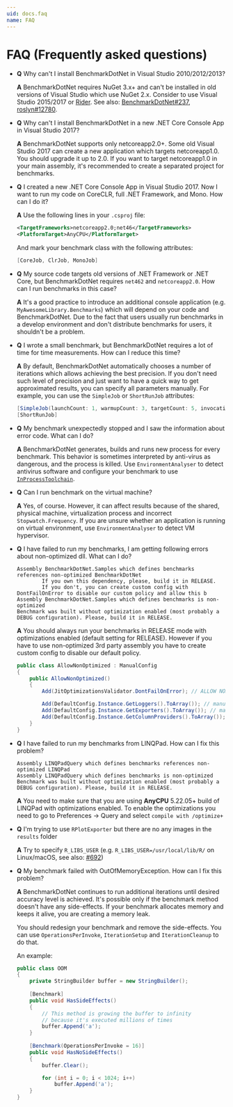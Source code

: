 ```yaml
---
uid: docs.faq
name: FAQ
---
```


# FAQ (Frequently asked questions)

* **Q** Why can't I install BenchmarkDotNet in Visual Studio 2010/2012/2013?

    **A** BenchmarkDotNet requires NuGet 3.x+ and can't be installed in old versions of Visual Studio which use NuGet 2.x.
Consider to use Visual Studio 2015/2017 or [Rider](http://jetbrains.com/rider/).
See also: [BenchmarkDotNet#237](https://github.com/dotnet/BenchmarkDotNet/issues/237), [roslyn#12780](https://github.com/dotnet/roslyn/issues/12780).

* **Q** Why can't I install BenchmarkDotNet in a new .NET Core Console App in Visual Studio 2017?

    **A** BenchmarkDotNet supports only netcoreapp2.0+.
Some old Visual Studio 2017 can create a new application which targets netcoreapp1.0.
You should upgrade it up to 2.0.
If you want to target netcoreapp1.0 in your main assembly, it's recommended to create a separated project for benchmarks.

* **Q** I created a new .NET Core Console App in Visual Studio 2017. Now I want to run my code on CoreCLR, full .NET Framework, and Mono. How can I do it?

    **A** Use the following lines in your `.csproj` file:

    ```xml
    <TargetFrameworks>netcoreapp2.0;net46</TargetFrameworks>
    <PlatformTarget>AnyCPU</PlatformTarget>
    ```

    And mark your benchmark class with the following attributes:

    ```cs
    [CoreJob, ClrJob, MonoJob]
    ```

* **Q** My source code targets old versions of .NET Framework or .NET Core, but BenchmarkDotNet requires `net462` and `netcoreapp2.0`. How can I run benchmarks in this case?

    **A** It's a good practice to introduce an additional console application (e.g. `MyAwesomeLibrary.Benchmarks`) which will depend on your code and BenchmarkDotNet.
Due to the fact that users usually run benchmarks in a develop environment and don't distribute benchmarks for users, it shouldn't be a problem.

* **Q** I wrote a small benchmark, but BenchmarkDotNet requires a lot of time for time measurements. How can I reduce this time?

    **A** By default, BenchmarkDotNet automatically chooses a number of iterations which allows achieving the best precision.
If you don't need such level of precision and just want to have a quick way to get approximated results, you can specify all parameters manually.
For example, you can use the `SimpleJob` or `ShortRunJob` attributes:

    ```cs
    [SimpleJob(launchCount: 1, warmupCount: 3, targetCount: 5, invocationCount:100, id: "QuickJob")]
    [ShortRunJob]
    ```

* **Q** My benchmark unexpectedly stopped and I saw the information about error code. What can I do?

    **A** BenchmarkDotNet generates, builds and runs new process for every benchmark. This behavior is sometimes interpreted by anti-virus as dangerous, and the process is killed. Use `EnvironmentAnalyser` to detect antivirus software and configure your benchmark to use [`InProcessToolchain`](xref:BenchmarkDotNet.Samples.IntroInProcess).

* **Q** Can I run benchmark on the virtual machine?
 
    **A** Yes, of course. However, it can affect results because of the shared, physical machine, virtualization process and incorrect `Stopwatch.Frequency`. If you are unsure whether an application is running on virtual environment, use `EnvironmentAnalyser` to detect VM hypervisor.

* **Q** I have failed to run my benchmarks, I am getting following errors about non-optimized dll. What can I do?  

    ```
    Assembly BenchmarkDotNet.Samples which defines benchmarks references non-optimized BenchmarkDotNet
            If you own this dependency, please, build it in RELEASE.
            If you don't, you can create custom config with DontFailOnError to disable our custom policy and allow this b
    Assembly BenchmarkDotNet.Samples which defines benchmarks is non-optimized
    Benchmark was built without optimization enabled (most probably a DEBUG configuration). Please, build it in RELEASE.
    ```

    **A** You should always run your benchmarks in RELEASE mode with optimizations enabled (default setting for RELEASE). However if you have to use non-optimized 3rd party assembly you have to create custom config to disable our default policy.

    ```cs
    public class AllowNonOptimized : ManualConfig
    {
        public AllowNonOptimized()
        {
            Add(JitOptimizationsValidator.DontFailOnError); // ALLOW NON-OPTIMIZED DLLS

            Add(DefaultConfig.Instance.GetLoggers().ToArray()); // manual config has no loggers by default
            Add(DefaultConfig.Instance.GetExporters().ToArray()); // manual config has no exporters by default
            Add(DefaultConfig.Instance.GetColumnProviders().ToArray()); // manual config has no columns by default
        }
    }
    ```

* **Q** I have failed to run my benchmarks from LINQPad. How can I fix this problem?  

    ```
    Assembly LINQPadQuery which defines benchmarks references non-optimized LINQPad
    Assembly LINQPadQuery which defines benchmarks is non-optimized
    Benchmark was built without optimization enabled (most probably a DEBUG configuration). Please, build it in RELEASE.
    ```

    **A** You need to make sure that you are using **AnyCPU** 5.22.05+ build of LINQPad with optimizations enabled. To enable the optimizations you need to go to Preferences -> Query and select `compile with /optimize+`

* **Q** I'm trying to use `RPlotExporter` but there are no any images in the `results` folder

    **A** Try to specify `R_LIBS_USER` (e.g. `R_LIBS_USER=/usr/local/lib/R/` on Linux/macOS, see also: [#692](https://github.com/dotnet/BenchmarkDotNet/issues/692))

* **Q** My benchmark failed with OutOfMemoryException. How can I fix this problem? 

    **A** BenchmarkDotNet continues to run additional iterations until desired accuracy level is achieved. It's possible only if the benchmark method doesn't have any side-effects. 
    If your benchmark allocates memory and keeps it alive, you are creating a memory leak. 
    
    You should redesign your benchmark and remove the side-effects. You can use `OperationsPerInvoke`, `IterationSetup` and `IterationCleanup` to do that.
    
    An example:
    
    ```cs
    public class OOM
    {
        private StringBuilder buffer = new StringBuilder();
        
        [Benchmark]
        public void HasSideEffects()
        {
            // This method is growing the buffer to infinity
            // because it's executed millions of times
            buffer.Append('a');
        }
        
        [Benchmark(OperationsPerInvoke = 16)]
        public void HasNoSideEffects()
        {
            buffer.Clear();
    
            for (int i = 0; i < 1024; i++)
                buffer.Append('a');
        }
    }
    ```    

